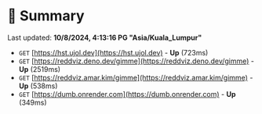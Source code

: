 # 📖 Summary
Last updated: **10/8/2024, 4:13:16 PG "Asia/Kuala_Lumpur"**

- `GET` [https://hst.ujol.dev](https://hst.ujol.dev) - **Up** (723ms)
- `GET` [https://reddviz.deno.dev/gimme](https://reddviz.deno.dev/gimme) - **Up** (2519ms)
- `GET` [https://reddviz.amar.kim/gimme](https://reddviz.amar.kim/gimme) - **Up** (538ms)
- `GET` [https://dumb.onrender.com](https://dumb.onrender.com) - **Up** (349ms)

